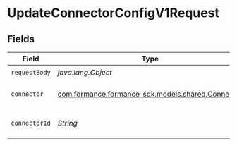 # UpdateConnectorConfigV1Request


## Fields

| Field                                                                                 | Type                                                                                  | Required                                                                              | Description                                                                           |
| ------------------------------------------------------------------------------------- | ------------------------------------------------------------------------------------- | ------------------------------------------------------------------------------------- | ------------------------------------------------------------------------------------- |
| `requestBody`                                                                         | *java.lang.Object*                                                                    | :heavy_check_mark:                                                                    | N/A                                                                                   |
| `connector`                                                                           | [com.formance.formance_sdk.models.shared.Connector](../../models/shared/Connector.md) | :heavy_check_mark:                                                                    | The name of the connector.                                                            |
| `connectorId`                                                                         | *String*                                                                              | :heavy_check_mark:                                                                    | The connector ID.                                                                     |